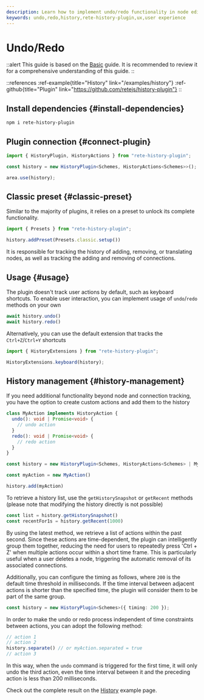 ```yaml
---
description: Learn how to implement undo/redo functionality in node editor with rete-history-plugin, and improve your users' experience
keywords: undo,redo,history,rete-history-plugin,ux,user experience
---
```


# Undo/Redo

::alert
This guide is based on the [Basic](/docs/guides/basic) guide. It is recommended to review it for a comprehensive understanding of this guide.
::

::references
:ref-example{title="History" link="/examples/history"}
:ref-github{title="Plugin" link="https://github.com/retejs/history-plugin"}
::

## Install dependencies {#install-dependencies}

```bash
npm i rete-history-plugin
```

## Plugin connection {#connect-plugin}

```ts
import { HistoryPlugin, HistoryActions } from "rete-history-plugin";

const history = new HistoryPlugin<Schemes, HistoryActions<Schemes>>();

area.use(history);
```

## Classic preset {#classic-preset}

Similar to the majority of plugins, it relies on a preset to unlock its complete functionality.

```ts
import { Presets } from "rete-history-plugin";

history.addPreset(Presets.classic.setup())
```

It is responsible for tracking the history of adding, removing, or translating nodes, as well as tracking the adding and removing of connections.

## Usage {#usage}

The plugin doesn't track user actions by default, such as keyboard shortcuts. To enable user interaction, you can implement usage of `undo`/`redo` methods on your own

```ts
await history.undo()
await history.redo()
```

Alternatively, you can use the default extension that tracks the `Ctrl+Z`/`Ctrl+Y` shortcuts

```ts
import { HistoryExtensions } from "rete-history-plugin";

HistoryExtensions.keyboard(history);
```

## History management {#history-management}

If you need additional functionality beyond node and connection tracking, you have the option to create custom actions and add them to the history

```ts
class MyAction implements HistoryAction {
  undo(): void | Promise<void> {
    // undo action
  }
  redo(): void | Promise<void> {
    // redo action
  }
}

const history = new HistoryPlugin<Schemes, HistoryActions<Schemes> | MyAction>();

const myAction = new MyAction()

history.add(myAction)
```

To retrieve a history list, use the `getHistorySnapshot` or `getRecent` methods (please note that modifying the history directly is not possible)

```ts
const list = history.getHistorySnapshot()
const recentFor1s = history.getRecent(1000)
```

By using the latest method, we retrieve a list of actions within the past second. Since these actions are time-dependent, the plugin can intelligently group them together, reducing the need for users to repeatedly press 'Ctrl + Z' when multiple actions occur within a short time frame. This is particularly useful when a user deletes a node, triggering the automatic removal of its associated connections.

Additionally, you can configure the timing as follows, where `200` is the default time threshold in milliseconds. If the time interval between adjacent actions is shorter than the specified time, the plugin will consider them to be part of the same group.

```ts
const history = new HistoryPlugin<Schemes>({ timing: 200 });
```

In order to make the undo or redo process independent of time constraints between actions, you can adopt the following method:

```ts
// action 1
// action 2
history.separate() // or myAction.separated = true
// action 3
```

In this way, when the `undo` command is triggered for the first time, it will only undo the third action, even the time interval between it and the preceding action is less than 200 milliseconds.

Check out the complete result on the [History](/examples/history) example page.

